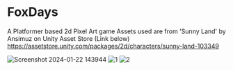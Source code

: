 # FoxDays
A Platformer based 2d Pixel Art game
Assets used are from 'Sunny Land' by Ansimuz on Unity Asset Store (Link below)
https://assetstore.unity.com/packages/2d/characters/sunny-land-103349

![Screenshot 2024-01-22 143944](https://github.com/YashKeni/FoxDays/assets/86158223/c0551ed5-375f-42b2-b201-3aaf70304807)
![1](https://github.com/YashKeni/FoxDays/assets/86158223/022611a5-a189-4574-92e7-d745461a48f8)
![2](https://github.com/YashKeni/FoxDays/assets/86158223/6031a439-8148-4884-a675-6c5c45f1e253)
